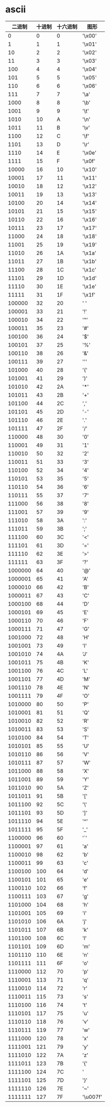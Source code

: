 # ascii

| 二进制|十进制|十六进制|  图形|
| --- | ---| --- | --- |
|       0|     0|     0|  '\x00'|
|       1|     1|     1|  '\x01'|
|      10|     2|     2|  '\x02'|
|      11|     3|     3|  '\x03'|
|     100|     4|     4|  '\x04'|
|     101|     5|     5|  '\x05'|
|     110|     6|     6|  '\x06'|
|     111|     7|     7|    '\a'|
|    1000|     8|     8|    '\b'|
|    1001|     9|     9|    '\t'|
|    1010|    10|     A|    '\n'|
|    1011|    11|     B|    '\v'|
|    1100|    12|     C|    '\f'|
|    1101|    13|     D|    '\r'|
|    1110|    14|     E|  '\x0e'|
|    1111|    15|     F|  '\x0f'|
|   10000|    16|    10|  '\x10'|
|   10001|    17|    11|  '\x11'|
|   10010|    18|    12|  '\x12'|
|   10011|    19|    13|  '\x13'|
|   10100|    20|    14|  '\x14'|
|   10101|    21|    15|  '\x15'|
|   10110|    22|    16|  '\x16'|
|   10111|    23|    17|  '\x17'|
|   11000|    24|    18|  '\x18'|
|   11001|    25|    19|  '\x19'|
|   11010|    26|    1A|  '\x1a'|
|   11011|    27|    1B|  '\x1b'|
|   11100|    28|    1C|  '\x1c'|
|   11101|    29|    1D|  '\x1d'|
|   11110|    30|    1E|  '\x1e'|
|   11111|    31|    1F|  '\x1f'|
|  100000|    32|    20|     ' '|
|  100001|    33|    21|     '!'|
|  100010|    34|    22|     '"'|
|  100011|    35|    23|     '#'|
|  100100|    36|    24|     '$'|
|  100101|    37|    25|     '%'|
|  100110|    38|    26|     '&'|
|  100111|    39|    27|    '\''|
|  101000|    40|    28|     '('|
|  101001|    41|    29|     ')'|
|  101010|    42|    2A|     '*'|
|  101011|    43|    2B|     '+'|
|  101100|    44|    2C|     ','|
|  101101|    45|    2D|     '-'|
|  101110|    46|    2E|     '.'|
|  101111|    47|    2F|     '/'|
|  110000|    48|    30|     '0'|
|  110001|    49|    31|     '1'|
|  110010|    50|    32|     '2'|
|  110011|    51|    33|     '3'|
|  110100|    52|    34|     '4'|
|  110101|    53|    35|     '5'|
|  110110|    54|    36|     '6'|
|  110111|    55|    37|     '7'|
|  111000|    56|    38|     '8'|
|  111001|    57|    39|     '9'|
|  111010|    58|    3A|     ':'|
|  111011|    59|    3B|     ';'|
|  111100|    60|    3C|     '<'|
|  111101|    61|    3D|     '='|
|  111110|    62|    3E|     '>'|
|  111111|    63|    3F|     '?'|
| 1000000|    64|    40|     '@'|
| 1000001|    65|    41|     'A'|
| 1000010|    66|    42|     'B'|
| 1000011|    67|    43|     'C'|
| 1000100|    68|    44|     'D'|
| 1000101|    69|    45|     'E'|
| 1000110|    70|    46|     'F'|
| 1000111|    71|    47|     'G'|
| 1001000|    72|    48|     'H'|
| 1001001|    73|    49|     'I'|
| 1001010|    74|    4A|     'J'|
| 1001011|    75|    4B|     'K'|
| 1001100|    76|    4C|     'L'|
| 1001101|    77|    4D|     'M'|
| 1001110|    78|    4E|     'N'|
| 1001111|    79|    4F|     'O'|
| 1010000|    80|    50|     'P'|
| 1010001|    81|    51|     'Q'|
| 1010010|    82|    52|     'R'|
| 1010011|    83|    53|     'S'|
| 1010100|    84|    54|     'T'|
| 1010101|    85|    55|     'U'|
| 1010110|    86|    56|     'V'|
| 1010111|    87|    57|     'W'|
| 1011000|    88|    58|     'X'|
| 1011001|    89|    59|     'Y'|
| 1011010|    90|    5A|     'Z'|
| 1011011|    91|    5B|     '['|
| 1011100|    92|    5C|    '\\'|
| 1011101|    93|    5D|     ']'|
| 1011110|    94|    5E|     '^'|
| 1011111|    95|    5F|     '_'|
| 1100000|    96|    60|     '`'|
| 1100001|    97|    61|     'a'|
| 1100010|    98|    62|     'b'|
| 1100011|    99|    63|     'c'|
| 1100100|   100|    64|     'd'|
| 1100101|   101|    65|     'e'|
| 1100110|   102|    66|     'f'|
| 1100111|   103|    67|     'g'|
| 1101000|   104|    68|     'h'|
| 1101001|   105|    69|     'i'|
| 1101010|   106|    6A|     'j'|
| 1101011|   107|    6B|     'k'|
| 1101100|   108|    6C|     'l'|
| 1101101|   109|    6D|     'm'|
| 1101110|   110|    6E|     'n'|
| 1101111|   111|    6F|     'o'|
| 1110000|   112|    70|     'p'|
| 1110001|   113|    71|     'q'|
| 1110010|   114|    72|     'r'|
| 1110011|   115|    73|     's'|
| 1110100|   116|    74|     't'|
| 1110101|   117|    75|     'u'|
| 1110110|   118|    76|     'v'|
| 1110111|   119|    77|     'w'|
| 1111000|   120|    78|     'x'|
| 1111001|   121|    79|     'y'|
| 1111010|   122|    7A|     'z'|
| 1111011|   123|    7B|     '{'|
| 1111100|   124|    7C|     '|'|
| 1111101|   125|    7D|     '}'|
| 1111110|   126|    7E|     '~'|
| 1111111|   127|    7F|'\u007f'|